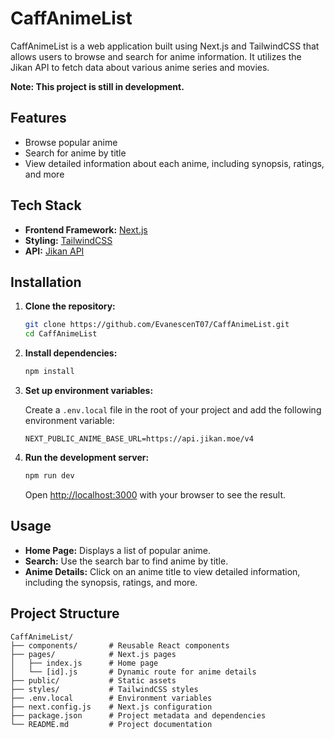 # CaffAnimeList

CaffAnimeList is a web application built using Next.js and TailwindCSS that allows users to browse and search for anime information. It utilizes the Jikan API to fetch data about various anime series and movies.

**Note: This project is still in development.**

## Features

- Browse popular anime
- Search for anime by title
- View detailed information about each anime, including synopsis, ratings, and more

## Tech Stack

- **Frontend Framework:** [Next.js](https://nextjs.org/)
- **Styling:** [TailwindCSS](https://tailwindcss.com/)
- **API:** [Jikan API](https://jikan.moe/)

## Installation

1. **Clone the repository:**
    ```bash
    git clone https://github.com/EvanescenT07/CaffAnimeList.git
    cd CaffAnimeList
    ```

2. **Install dependencies:**
    ```bash
    npm install
    ```

3. **Set up environment variables:**

    Create a `.env.local` file in the root of your project and add the following environment variable:

    ```plaintext
    NEXT_PUBLIC_ANIME_BASE_URL=https://api.jikan.moe/v4
    ```

4. **Run the development server:**
    ```bash
    npm run dev
    ```

    Open [http://localhost:3000](http://localhost:3000) with your browser to see the result.

## Usage

- **Home Page:** Displays a list of popular anime.
- **Search:** Use the search bar to find anime by title.
- **Anime Details:** Click on an anime title to view detailed information, including the synopsis, ratings, and more.

## Project Structure

```plaintext
CaffAnimeList/
├── components/       # Reusable React components
├── pages/            # Next.js pages
│   ├── index.js      # Home page
│   └── [id].js       # Dynamic route for anime details
├── public/           # Static assets
├── styles/           # TailwindCSS styles
├── .env.local        # Environment variables
├── next.config.js    # Next.js configuration
├── package.json      # Project metadata and dependencies
└── README.md         # Project documentation

